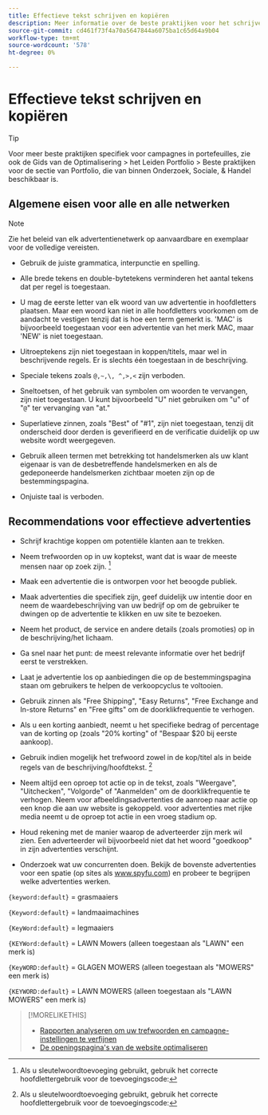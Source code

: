 ```yaml
---
title: Effectieve tekst schrijven en kopiëren
description: Meer informatie over de beste praktijken voor het schrijven van effectieve e-mails.
source-git-commit: cd461f73f4a70a5647844a6075ba1c65d64a9b04
workflow-type: tm+mt
source-wordcount: '578'
ht-degree: 0%

---
```


# Effectieve tekst schrijven en kopiëren

>[!TIP]
>
>Voor meer beste praktijken specifiek voor campagnes in portefeuilles, zie ook de Gids van de Optimalisering > het Leiden Portfolio > Beste praktijken voor de sectie van Portfolio, die van binnen Onderzoek, Sociale, &amp; Handel beschikbaar is.<!-- verify convention for referencing Optimization Guide here -->

## Algemene eisen voor alle en alle netwerken

>[!NOTE]
>
>Zie het beleid van elk advertentienetwerk op aanvaardbare en exemplaar voor de volledige vereisten.

* Gebruik de juiste grammatica, interpunctie en spelling.

* Alle brede tekens en double-bytetekens verminderen het aantal tekens dat per regel is toegestaan.

* U mag de eerste letter van elk woord van uw advertentie in hoofdletters plaatsen. Maar een woord kan niet in alle hoofdletters voorkomen om de aandacht te vestigen tenzij dat is hoe een term gemerkt is. &#39;MAC&#39; is bijvoorbeeld toegestaan voor een advertentie van het merk MAC, maar &#39;NEW&#39; is niet toegestaan.

* Uitroeptekens zijn niet toegestaan in koppen/titels, maar wel in beschrijvende regels. Er is slechts één toegestaan in de beschrijving.

* Speciale tekens zoals `@,~,\, ^,>,<` zijn verboden.

* Sneltoetsen, of het gebruik van symbolen om woorden te vervangen, zijn niet toegestaan. U kunt bijvoorbeeld &quot;U&quot; niet gebruiken om &quot;u&quot; of &quot;`@`&quot; ter vervanging van &quot;at.&quot;

* Superlatieve zinnen, zoals &quot;Best&quot; of &quot;#1&quot;, zijn niet toegestaan, tenzij dit onderscheid door derden is geverifieerd en de verificatie duidelijk op uw website wordt weergegeven.

* Gebruik alleen termen met betrekking tot handelsmerken als uw klant eigenaar is van de desbetreffende handelsmerken en als de gedeponeerde handelsmerken zichtbaar moeten zijn op de bestemmingspagina.

* Onjuiste taal is verboden.

## Recommendations voor effectieve advertenties

* Schrijf krachtige koppen om potentiële klanten aan te trekken.

* Neem trefwoorden op in uw koptekst, want dat is waar de meeste mensen naar op zoek zijn. [^1]

* Maak een advertentie die is ontworpen voor het beoogde publiek.

* Maak advertenties die specifiek zijn, geef duidelijk uw intentie door en neem de waardebeschrijving van uw bedrijf op om de gebruiker te dwingen op de advertentie te klikken en uw site te bezoeken.

* Neem het product, de service en andere details (zoals promoties) op in de beschrijving/het lichaam.

* Ga snel naar het punt: de meest relevante informatie over het bedrijf eerst te verstrekken.

* Laat je advertentie los op aanbiedingen die op de bestemmingspagina staan om gebruikers te helpen de verkoopcyclus te voltooien.

* Gebruik zinnen als &quot;Free Shipping&quot;, &quot;Easy Returns&quot;, &quot;Free Exchange and In-store Returns&quot; en &quot;Free gifts&quot; om de doorklikfrequentie te verhogen.

* Als u een korting aanbiedt, neemt u het specifieke bedrag of percentage van de korting op (zoals &quot;20% korting&quot; of &quot;Bespaar $20 bij eerste aankoop).

* Gebruik indien mogelijk het trefwoord zowel in de kop/titel als in beide regels van de beschrijving/hoofdtekst. [^1]

* Neem altijd een oproep tot actie op in de tekst, zoals &quot;Weergave&quot;, &quot;Uitchecken&quot;, &quot;Volgorde&quot; of &quot;Aanmelden&quot; om de doorklikfrequentie te verhogen. Neem voor afbeeldingsadvertenties de aanroep naar actie op een knop die aan uw website is gekoppeld. voor advertenties met rijke media neemt u de oproep tot actie in een vroeg stadium op.

* Houd rekening met de manier waarop de adverteerder zijn merk wil zien. Een adverteerder wil bijvoorbeeld niet dat het woord &quot;goedkoop&quot; in zijn advertenties verschijnt.

* Onderzoek wat uw concurrenten doen. Bekijk de bovenste advertenties voor een spatie (op sites als www.spyfu.com) en probeer te begrijpen welke advertenties werken.

[^1]: Als u sleutelwoordtoevoeging gebruikt, gebruik het correcte hoofdlettergebruik voor de toevoegingscode:

`{keyword:default}` = grasmaaiers

`{Keyword:default}` = landmaaimachines

`{KeyWord:default}` = legmaaiers

`{KEYWord:default}` = LAWN Mowers (alleen toegestaan als &quot;LAWN&quot; een merk is)

`{KeyWORD:default}` = GLAGEN MOWERS (alleen toegestaan als &quot;MOWERS&quot; een merk is)

`{KEYWORD:default}` = LAWN MOWERS (alleen toegestaan als &quot;LAWN MOWERS&quot; een merk is)

>[!MORELIKETHIS]
>
>* [Rapporten analyseren om uw trefwoorden en campagne-instellingen te verfijnen](best-practices-analyze.md)
>* [De openingspagina&#39;s van de website optimaliseren](best-practices-optimize.md)

